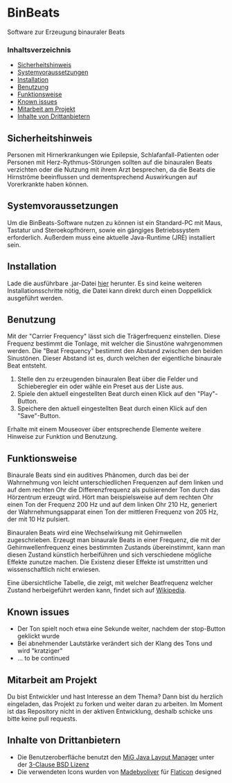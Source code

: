 # BinBeats
Software zur Erzeugung binauraler Beats

### Inhaltsverzeichnis

- [Sicherheitshinweis](#sicherheitshinweis)
- [Systemvoraussetzungen](#systemvoraussetzungen)
- [Installation](#installation)
- [Benutzung](#benutzung)
- [Funktionsweise](#funktionsweise)
- [Known issues](#known-issues)
- [Mitarbeit am Projekt](#mitarbeit-am-projekt)
- [Inhalte von Drittanbietern](#inhalte-von-drittanbietern)

## Sicherheitshinweis
Personen mit Hirnerkrankungen wie Epilepsie, Schlafanfall-Patienten oder Personen mit Herz-Rythmus-Störungen sollten auf die binauralen Beats verzichten oder die Nutzung mit ihrem Arzt besprechen, da die Beats die Hirnströme beeinflussen und dementsprechend Auswirkungen auf Vorerkrankte haben können.

## Systemvoraussetzungen
Um die BinBeats-Software nutzen zu können ist ein Standard-PC mit Maus, Tastatur und Steroekopfhörern, sowie ein gängiges Betriebssystem erforderlich. Außerdem muss eine aktuelle Java-Runtime (JRE) installiert sein.

## Installation
Lade die ausführbare .jar-Datei [hier](https://github.com/AlexNitter/BinBeats/raw/master/build/BinBeats.jar) herunter. Es sind keine weiteren Installationsschritte nötig, die Datei kann direkt durch einen Doppelklick ausgeführt werden.

## Benutzung

Mit der "Carrier Frequency" lässt sich die Trägerfrequenz einstellen. Diese Frequenz bestimmt die Tonlage, mit welcher die Sinustöne wahrgenommen werden. Die "Beat Frequency" bestimmt den Abstand zwischen den beiden Sinustönen. Dieser Abstand ist es, durch welchen der eigentliche binaurale Beat entsteht.

1. Stelle den zu erzeugenden binauralen Beat über die Felder und Schieberegler ein oder wähle ein Preset aus der Liste aus.
2. Spiele den aktuell eingestellten Beat durch einen Klick auf den "Play"-Button.
3. Speichere den aktuell eingestellten Beat durch einen Klick auf den "Save"-Button.

Erhalte mit einem Mouseover über entsprechende Elemente weitere Hinweise zur Funktion und Benutzung.

## Funktionsweise
Binaurale Beats sind ein auditives Phänomen, durch das bei der Wahrnehmung von leicht unterschiedlichen Frequenzen auf dem linken und auf dem rechten Ohr die Differenzfrequenz als pulsierender Ton durch das Hörzentrum erzeugt wird.
Hört man beispielsweise auf dem rechten Ohr einen Ton der Frequenz 200 Hz und auf dem linken Ohr 210 Hz, generiert der Wahrnehmungsapparat einen Ton der mittleren Frequenz von 205 Hz, der mit 10 Hz pulsiert.

Binauralen Beats wird eine Wechselwirkung mit Gehirnwellen zugeschrieben. Erzeugt man binaurale Beats in einer Frequenz, die mit der Gehirnwellenfrequenz eines bestimmten Zustands übereinstimmt, kann man diesen Zustand künstlich herbeiführen und sich verschiedene mögliche Effekte zunutze machen. Die Existenz dieser Effekte ist umstritten und wissenschaftlich nicht erwiesen.

Eine übersichtliche Tabelle, die zeigt, mit welcher Beatfrequenz welcher Zustand herbeigeführt werden kann, findet sich auf [Wikipedia](https://de.wikipedia.org/wiki/Elektroenzephalografie#Beeinflussung_der_Gehirnwellen).

## Known issues
- Der Ton spielt noch etwa eine Sekunde weiter, nachdem der stop-Button geklickt wurde
- Bei abnehmender Lautstärke verändert sich der Klang des Tons und wird "kratziger"
- ... to be continued

## Mitarbeit am Projekt
Du bist Entwickler und hast Interesse an dem Thema? Dann bist du herzlich eingeladen, das Projekt zu forken und weiter daran zu arbeiten. Im Moment ist das Repository nicht in der aktiven Entwicklung, deshalb schicke uns bitte keine pull requests.

## Inhalte von Drittanbietern
* Die Benutzeroberfläche benutzt den [MiG Java Layout Manager](http://miglayout.com/) unter der [3-Clause BSD Lizenz](https://opensource.org/licenses/BSD-3-Clause)
* Die verwendeten Icons wurden von [Madebyoliver](http://www.flaticon.com/authors/madebyoliver) für [Flaticon](http://www.flaticon.com/packs/essential-collection) designed
